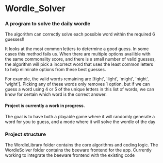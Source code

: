 # Wordle_Solver
### A program to solve the daily wordle
The algorithm can correctly solve each possible word within the required 6 guesses!!

It looks at the most common letters to determine a good guess. In some cases this method fails us. When there are multiple options availible with the same commonality score, and there is a small number of valid guesses, the algorithm will pick a incorrect word that uses the least common letters to help eliminate options from these best guesses.

For example, the valid words remaining are [fight', 'light', 'might', 'night', 'wight']. Picking any of these words only removes 1 option, but if we can guess a word using 4 or 5 of the unique letters in this list of words, we can know for certain which word is the correct answer.

#### Project is currently a work in progress.
The goal is to have both a playable game where it will randomly generate a word for you to guess, and a mode where it will solve the wordle of the day

### Project structure
The WordleLibrary folder contains the core algorithms and coding logic. The WordleSolver folder contains the beeware frontend for the app. 
Currently working to integrate the beeware frontend with the existing code
